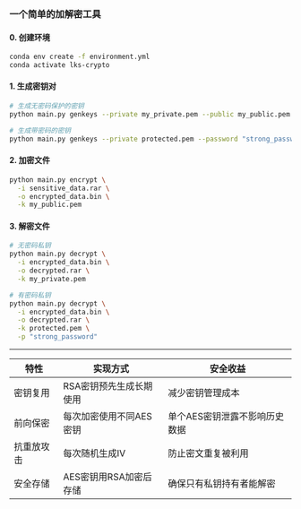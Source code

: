 ### 一个简单的加解密工具  
#### 0. 创建环境
```bash
conda env create -f environment.yml
conda activate lks-crypto
```

#### 1. 生成密钥对
```bash
# 生成无密码保护的密钥
python main.py genkeys --private my_private.pem --public my_public.pem

# 生成带密码的密钥
python main.py genkeys --private protected.pem --password "strong_password"
```

#### 2. 加密文件
```bash
python main.py encrypt \
  -i sensitive_data.rar \
  -o encrypted_data.bin \
  -k my_public.pem
```

#### 3. 解密文件
```bash
# 无密码私钥
python main.py decrypt \
  -i encrypted_data.bin \
  -o decrypted.rar \
  -k my_private.pem

# 有密码私钥
python main.py decrypt \
  -i encrypted_data.bin \
  -o decrypted.rar \
  -k protected.pem \
  -p "strong_password"
```


---
| 特性                  | 实现方式                     | 安全收益                     |
|-----------------------|----------------------------|----------------------------|
| 密钥复用              | RSA密钥预先生成长期使用      | 减少密钥管理成本             |
| 前向保密              | 每次加密使用不同AES密钥      | 单个AES密钥泄露不影响历史数据 |
| 抗重放攻击            | 每次随机生成IV              | 防止密文重复被利用           |
| 安全存储              | AES密钥用RSA加密后存储       | 确保只有私钥持有者能解密      |